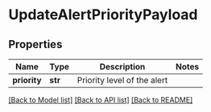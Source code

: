 # UpdateAlertPriorityPayload

## Properties
Name | Type | Description | Notes
------------ | ------------- | ------------- | -------------
**priority** | **str** | Priority level of the alert | 

[[Back to Model list]](../README.md#documentation-for-models) [[Back to API list]](../README.md#documentation-for-api-endpoints) [[Back to README]](../README.md)


